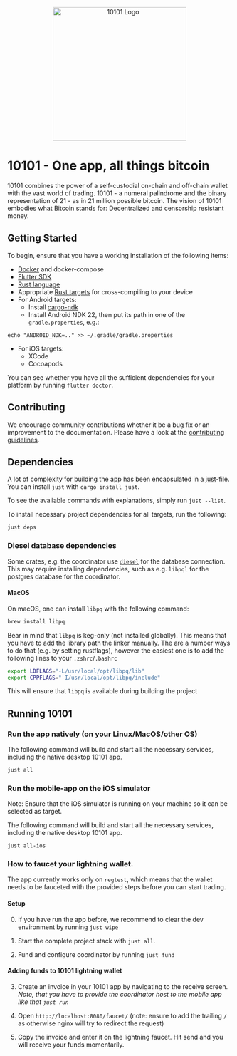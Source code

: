 <p align="center">
  <img height="300" src="./logos/1500x1500.png" alt="10101 Logo">
</p>

# 10101 - One app, all things bitcoin

10101 combines the power of a self-custodial on-chain and off-chain wallet with the vast world of trading. 10101 - a numeral palindrome and the binary representation of 21 - as in 21 million possible bitcoin. The vision of 10101 embodies what Bitcoin stands for: Decentralized and censorship resistant money.

## Getting Started

To begin, ensure that you have a working installation of the following items:

- [Docker](https://docs.docker.com/) and docker-compose
- [Flutter SDK](https://docs.flutter.dev/get-started/install)
- [Rust language](https://rustup.rs/)
- Appropriate [Rust targets](https://rust-lang.github.io/rustup/cross-compilation.html) for cross-compiling to your device
- For Android targets:
  - Install [cargo-ndk](https://github.com/bbqsrc/cargo-ndk#installing)
  - Install Android NDK 22, then put its path in one of the `gradle.properties`, e.g.:

```
echo "ANDROID_NDK=.." >> ~/.gradle/gradle.properties
```

- For iOS targets:
  - XCode
  - Cocoapods

You can see whether you have all the sufficient dependencies for your platform by running `flutter doctor`.

## Contributing

We encourage community contributions whether it be a bug fix or an improvement to the documentation.
Please have a look at the [contributing guidelines](./CONTRIBUTING.md).

## Dependencies

A lot of complexity for building the app has been encapsulated in a [just](justfile)-file.
You can install `just` with `cargo install just`.

To see the available commands with explanations, simply run `just --list`.

To install necessary project dependencies for all targets, run the following:

```sh
just deps
```

### Diesel database dependencies

Some crates, e.g. the coordinator use [`diesel`](https://diesel.rs/guides/getting-started) for the database connection.
This may require installing dependencies, such as e.g. `libpql` for the postgres database for the coordinator.

#### MacOS

On macOS, one can install `libpq` with the following command:

```sh
brew install libpq
```

Bear in mind that `libpq` is keg-only (not installed globally). This means that you have to add the library path the linker manually.
The are a number ways to do that (e.g. by setting rustflags), however the easiest one is to add the following lines to your `.zshrc`/`.bashrc`

```sh
export LDFLAGS="-L/usr/local/opt/libpq/lib"
export CPPFLAGS="-I/usr/local/opt/libpq/include"
```

This will ensure that `libpq` is available during building the project

## Running 10101

### Run the app natively (on your Linux/MacOS/other OS)

The following command will build and start all the necessary services, including the native desktop 10101 app.

```bash
just all
```

### Run the mobile-app on the iOS simulator

Note: Ensure that the iOS simulator is running on your machine so it can be selected as target.

The following command will build and start all the necessary services, including the native desktop 10101 app.

```bash
just all-ios
```

### How to faucet your lightning wallet.

The app currently works only on `regtest`, which means that the wallet needs to be fauceted with the provided steps before you can start trading.

#### Setup

0. If you have run the app before, we recommend to clear the dev environment by running `just wipe`

1. Start the complete project stack with `just all`.

2. Fund and configure coordinator by running `just fund`

#### Adding funds to 10101 lightning wallet

3. Create an invoice in your 10101 app by navigating to the receive screen.
   _Note, that you have to provide the coordinator host to the mobile app like that `just run`_

4. Open `http://localhost:8080/faucet/` (note: ensure to add the trailing `/` as otherwise nginx will try to redirect the request)

5. Copy the invoice and enter it on the lightning faucet. Hit send and you will receive your funds momentarily.
